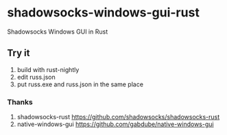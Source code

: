 # shadowsocks-windows-gui-rust
Shadowsocks Windows GUI in Rust

## Try it
1. build with rust-nightly
2. edit russ.json
3. put russ.exe and russ.json in the same place

### Thanks
1. shadowsocks-rust https://github.com/shadowsocks/shadowsocks-rust
2. native-windows-gui https://github.com/gabdube/native-windows-gui



